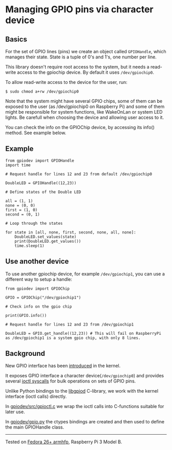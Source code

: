 # Managing GPIO pins via character device

## Basics

For the set of GPIO lines (pins) we create an object called `GPIOHandle`, which manages their state. State is a tuple of 0's and 1's, one number per line.

This library doesn't require root access to the system, but it needs a read-write access to the gpiochip device. By default it uses `/dev/gpiochip0`.

To allow read-write access to the device for the user, run:

    $ sudo chmod a+rw /dev/gpiochip0

Note that the system might have several GPIO chips, some of them can be exposed to the user (as /dev/gpiochip0 on Raspberry Pi) and some of them might be responsible for system functions, like WakeOnLan or system LED lights. Be carefull when choosing the device and allowing user access to it.

You can check the info on the GPIOChip device, by accessing its info() method. See example below.

## Example

```
from gpiodev import GPIOHandle
import time

# Request handle for lines 12 and 23 from default /dev/gpiochip0 

DoubleLED = GPIOHandle((12,23))

# Define states of the Double LED

all = (1, 1)
none = (0, 0)
first = (1, 0)
second = (0, 1)

# Loop through the states

for state in [all, none, first, second, none, all, none]:
    DoubleLED.set_values(state)
    print(DoubleLED.get_values())
    time.sleep(1)
```

## Use another device

To use another gpiochip device, for example `/dev/gpiochip1`, you can use a different way to setup a handle:

```
from gpiodev import GPIOChip

GPIO = GPIOChip("/dev/gpiochip1")

# Check info on the gpio chip

print(GPIO.info())

# Request handle for lines 12 and 23 from /dev/gpiochip1

DoubleLED = GPIO.get_handle((12,23)) # This will fail on RaspberryPi as /dev/gpiochip1 is a system gpio chip, with only 8 lines.

```

## Background

New GPIO interface has been
[introduced](https://git.kernel.org/pub/scm/linux/kernel/git/torvalds/linux.git/commit/?id=1a46712aa99594eabe1e9aeedf115dfff0db1dfd) in the kernel.

It exposes GPIO interface a character device(`/dev/gpiochip0`) and
provides several [ioctl
syscalls](https://github.com/torvalds/linux/blob/master/include/uapi/linux/gpio.h)
for bulk operations on sets of GPIO pins.

Unlike Python bindings to the [libgpiod](https://git.kernel.org/pub/scm/libs/libgpiod/libgpiod.git/) C-library, we work with the kernel interface (ioctl calls) directly.

In [gpiodev/src/gpioctl.c](gpiodev/src/gpioctl.c) we wrap the ioctl calls into
C-functions suitable for later use.

In [gpiodev/gpio.py](gpiodev/gpio.py) the ctypes bindings are created and then
used to define the main GPIOHandle class.

----

Tested on [Fedora 26+ armhfp](https://arm.fedoraproject.org), Raspberry Pi 3 Model B.
